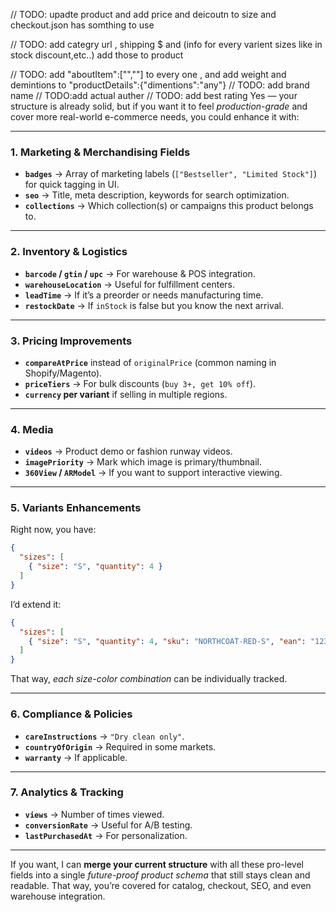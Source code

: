 // TODO: upadte product and add price and deicoutn to size and checkout.json has somthing to use 

// TODO: add categry url , shipping $ and (info for every varient sizes like in stock discount,etc..)
add those to product

// TODO: add "aboutItem":["",""] to every one , and add weight and demintions to "productDetails":{"dimentions":"any"}
// TODO: add brand name
// TODO:add actual auther
 // TODO: add best rating
Yes — your structure is already solid, but if you want it to feel *production-grade* and cover more real-world e-commerce needs, you could enhance it with:

---

### **1. Marketing & Merchandising Fields**

* **`badges`** → Array of marketing labels (`["Bestseller", "Limited Stock"]`) for quick tagging in UI.
* **`seo`** → Title, meta description, keywords for search optimization.
* **`collections`** → Which collection(s) or campaigns this product belongs to.

---

### **2. Inventory & Logistics**

* **`barcode` / `gtin` / `upc`** → For warehouse & POS integration.
* **`warehouseLocation`** → Useful for fulfillment centers.
* **`leadTime`** → If it’s a preorder or needs manufacturing time.
* **`restockDate`** → If `inStock` is false but you know the next arrival.

---

### **3. Pricing Improvements**

* **`compareAtPrice`** instead of `originalPrice` (common naming in Shopify/Magento).
* **`priceTiers`** → For bulk discounts (`buy 3+, get 10% off`).
* **`currency` per variant** if selling in multiple regions.

---

### **4. Media**

* **`videos`** → Product demo or fashion runway videos.
* **`imagePriority`** → Mark which image is primary/thumbnail.
* **`360View` / `ARModel`** → If you want to support interactive viewing.

---

### **5. Variants Enhancements**

Right now, you have:

```json
{
  "sizes": [
    { "size": "S", "quantity": 4 }
  ]
}
```

I’d extend it:

```json
{
  "sizes": [
    { "size": "S", "quantity": 4, "sku": "NORTHCOAT-RED-S", "ean": "1234567890" }
  ]
}
```

That way, *each size-color combination* can be individually tracked.

---

### **6. Compliance & Policies**

* **`careInstructions`** → `"Dry clean only"`.
* **`countryOfOrigin`** → Required in some markets.
* **`warranty`** → If applicable.

---

### **7. Analytics & Tracking**

* **`views`** → Number of times viewed.
* **`conversionRate`** → Useful for A/B testing.
* **`lastPurchasedAt`** → For personalization.

---

If you want, I can **merge your current structure** with all these pro-level fields into a single *future-proof product schema* that still stays clean and readable.
That way, you’re covered for catalog, checkout, SEO, and even warehouse integration.
